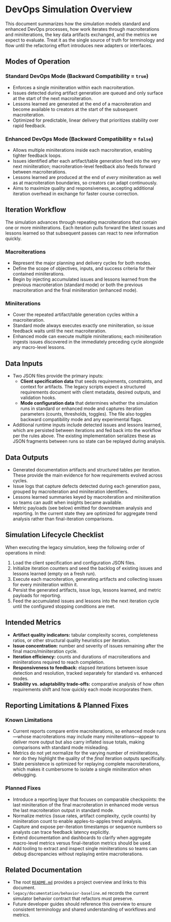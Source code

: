 # DevOps Simulation Overview

This document summarizes how the simulation models standard and enhanced DevOps
processes, how work iterates through macroiterations and miniiterations, the
key data artifacts exchanged, and the metrics we expect to evaluate. Treat it
as the single source of truth for terminology and flow until the refactoring
effort introduces new adapters or interfaces.

## Modes of Operation

### Standard DevOps Mode (Backward Compatibility = `true`)

- Enforces a single miniiteration within each macroiteration.
- Issues detected during artifact generation are queued and only surface at the
  start of the next macroiteration.
- Lessons learned are generated at the end of a macroiteration and become
  available to creators at the start of the subsequent macroiteration.
- Optimized for predictable, linear delivery that prioritizes stability over
  rapid feedback.

### Enhanced DevOps Mode (Backward Compatibility = `false`)

- Allows multiple miniiterations inside each macroiteration, enabling tighter
  feedback loops.
- Issues identified after each artifact/table generation feed into the very
  next miniiteration; macroiteration-level feedback also feeds forward between
  macroiterations.
- Lessons learned are produced at the end of *every* miniiteration as well as at
  macroiteration boundaries, so creators can adapt continuously.
- Aims to maximize quality and responsiveness, accepting additional iteration
  overhead in exchange for faster course correction.

## Iteration Workflow

The simulation advances through repeating macroiterations that contain one or
more miniiterations. Each iteration pulls forward the latest issues and lessons
learned so that subsequent passes can react to new information quickly.

### Macroiterations

- Represent the major planning and delivery cycles for both modes.
- Define the scope of objectives, inputs, and success criteria for their
  contained miniiterations.
- Begin by injecting accumulated issues and lessons learned from the previous
  macroiteration (standard mode) or both the previous macroiteration and the
  final miniiteration (enhanced mode).

### Miniiterations

- Cover the repeated artifact/table generation cycles within a macroiteration.
- Standard mode always executes exactly one miniiteration, so issue feedback
  waits until the next macroiteration.
- Enhanced mode can execute multiple miniiterations; each miniiteration ingests
  issues discovered in the immediately preceding cycle alongside any macro-level
  lessons.

## Data Inputs

- Two JSON files provide the primary inputs:
  - **Client specification data** that seeds requirements, constraints, and
    context for artifacts. The legacy scripts expect a structured requirements
    document with client metadata, desired outputs, and validation hooks.
  - **Mode configuration data** that determines whether the simulation runs in
    standard or enhanced mode and captures iteration parameters (counts,
    thresholds, toggles). The file also toggles backward compatibility mode and
    any experimental flags.
- Additional runtime inputs include detected issues and lessons learned, which
  are persisted between iterations and fed back into the workflow per the rules
  above. The existing implementation serializes these as JSON fragments between
  runs so state can be replayed during analysis.

## Data Outputs

- Generated documentation artifacts and structured tables per iteration. These
  provide the main evidence for how requirements evolved across cycles.
- Issue logs that capture defects detected during each generation pass, grouped
  by macroiteration and miniiteration identifiers.
- Lessons learned summaries keyed by macroiteration and miniiteration so teams
  can audit when insights became available.
- Metric payloads (see below) emitted for downstream analysis and reporting. In
  the current state they are optimized for aggregate trend analysis rather than
  final-iteration comparisons.

## Simulation Lifecycle Checklist

When executing the legacy simulation, keep the following order of operations in
mind:

1. Load the client specification and configuration JSON files.
2. Initialize iteration counters and seed the backlog of existing issues and
   lessons learned (empty on a fresh run).
3. Execute each macroiteration, generating artifacts and collecting issues for
   every miniiteration within it.
4. Persist the generated artifacts, issue logs, lessons learned, and metric
   payloads for reporting.
5. Feed the accumulated issues and lessons into the next iteration cycle until
   the configured stopping conditions are met.

## Intended Metrics

- **Artifact quality indicators:** tabular complexity scores, completeness
  ratios, or other structural quality heuristics per iteration.
- **Issue concentration:** number and severity of issues remaining after the
  final macro/miniiteration cycle.
- **Iteration efficiency:** counts and durations of macroiterations and
  miniiterations required to reach completion.
- **Responsiveness to feedback:** elapsed iterations between issue detection and
  resolution, tracked separately for standard vs. enhanced modes.
- **Stability vs. adaptability trade-offs:** comparative analysis of how often
  requirements shift and how quickly each mode incorporates them.

## Reporting Limitations & Planned Fixes

### Known Limitations

- Current reports compare entire macroiterations, so enhanced mode runs—whose
  macroiterations may include many miniiterations—appear to deliver more output
  but also carry inflated issue totals, making comparisons with standard mode
  misleading.
- Metrics do not yet normalize for the varying number of miniiterations, nor do
  they highlight the quality of the *final* iteration outputs specifically.
- State persistence is optimized for replaying complete macroiterations, which
  makes it cumbersome to isolate a single miniiteration when debugging.

### Planned Fixes

- Introduce a reporting layer that focuses on comparable checkpoints: the last
  miniiteration of the final macroiteration in enhanced mode versus the last
  macroiteration output in standard mode.
- Normalize metrics (issue rates, artifact complexity, cycle counts) by
  miniiteration count to enable apples-to-apples trend analysis.
- Capture and expose per-iteration timestamps or sequence numbers so analysts
  can trace feedback latency explicitly.
- Extend documentation and dashboards to clarify when aggregate macro-level
  metrics versus final-iteration metrics should be used.
- Add tooling to extract and inspect single miniiterations so teams can debug
  discrepancies without replaying entire macroiterations.

## Related Documentation

- The root [`README.md`](../README.md) provides a project overview and links to
  this document.
- `legacy/documentation/behavior-baseline.md` records the current simulator
  behavior contract that refactors must preserve.
- Future developer guides should reference this overview to ensure consistent
  terminology and shared understanding of workflows and metrics.

